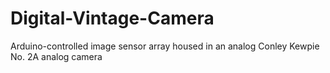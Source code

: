 # Digital-Vintage-Camera
Arduino-controlled image sensor array housed in an analog Conley Kewpie No. 2A analog camera
